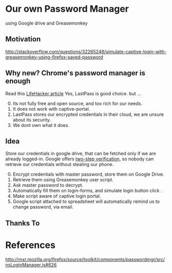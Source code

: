 # Our own Password Manager
using Google drive and Greasemonkey

Motivation
------------------
http://stackoverflow.com/questions/32265248/simulate-captive-login-with-greasemonkey-using-firefox-saved-password

Why new? Chrome's password manager is enough
---------------------------------------------------------
Read this [LifeHacker article](http://lifehacker.com/5944969/which-password-manager-is-the-most-secure)
Yes, LastPass is good choice. but ... 

0. Its not fully free and open source, and too rich for our needs.
1. It does not work with captive-portal.
1. LastPass stores our encrypted credentials in their cloud, we are unsure about its security.
2. We dont own what it does.

Idea
---------------
Store our credentials in google drive, that can be fetched only if we are already logged-in. Google offers [two-step verification](https://www.google.com/landing/2step/), so nobody can retrieve our credentials without stealing our phone.

0. Encrypt credentials with master password, store them on Google Drive.
1. Retrieve them using Greasemonkey user script.
2. Ask master password to decrypt.
3. Automatically fill them on login-forms, and simulate login button click .
2. Make script aware of captive login portal.
3. Google script attached to spreadsheet will automatically remind us to change password, via email.

Thanks To
-------------


References
===================
http://mxr.mozilla.org/firefox/source/toolkit/components/passwordmgr/src/nsLoginManager.js#626
